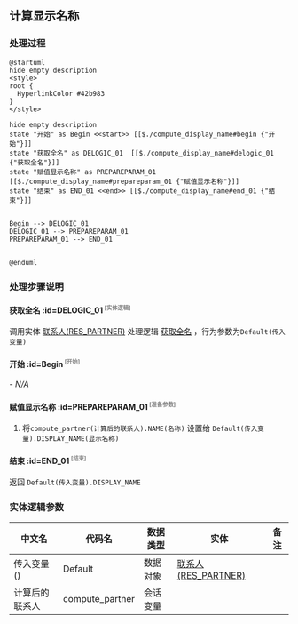 ## 计算显示名称 <!-- {docsify-ignore-all} -->

   

### 处理过程

```plantuml
@startuml
hide empty description
<style>
root {
  HyperlinkColor #42b983
}
</style>

hide empty description
state "开始" as Begin <<start>> [[$./compute_display_name#begin {"开始"}]]
state "获取全名" as DELOGIC_01  [[$./compute_display_name#delogic_01 {"获取全名"}]]
state "赋值显示名称" as PREPAREPARAM_01  [[$./compute_display_name#prepareparam_01 {"赋值显示名称"}]]
state "结束" as END_01 <<end>> [[$./compute_display_name#end_01 {"结束"}]]


Begin --> DELOGIC_01
DELOGIC_01 --> PREPAREPARAM_01
PREPAREPARAM_01 --> END_01


@enduml
```


### 处理步骤说明

#### 获取全名 :id=DELOGIC_01<sup class="footnote-symbol"> <font color=gray size=1>[实体逻辑]</font></sup>



调用实体 [联系人(RES_PARTNER)](module/base/res_partner.md) 处理逻辑 [获取全名]((module/base/res_partner/logic/get_complete_name.md)) ，行为参数为`Default(传入变量)`

#### 开始 :id=Begin<sup class="footnote-symbol"> <font color=gray size=1>[开始]</font></sup>



*- N/A*
#### 赋值显示名称 :id=PREPAREPARAM_01<sup class="footnote-symbol"> <font color=gray size=1>[准备参数]</font></sup>



1. 将`compute_partner(计算后的联系人).NAME(名称)` 设置给  `Default(传入变量).DISPLAY_NAME(显示名称)`

#### 结束 :id=END_01<sup class="footnote-symbol"> <font color=gray size=1>[结束]</font></sup>



返回 `Default(传入变量).DISPLAY_NAME`



### 实体逻辑参数

|    中文名   |    代码名    |  数据类型    |  实体   |备注 |
| --------| --------| -------- | -------- | --------   |
|传入变量(<i class="fa fa-check"/></i>)|Default|数据对象|[联系人(RES_PARTNER)](module/base/res_partner.md)||
|计算后的联系人|compute_partner|会话变量|||
